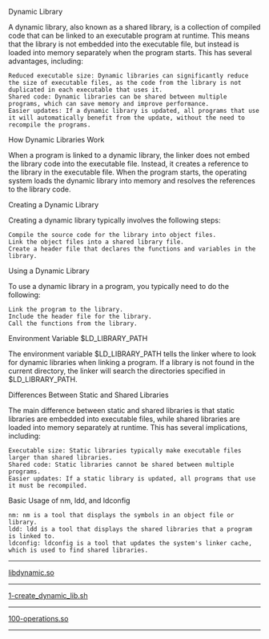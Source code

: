 Dynamic Library

A dynamic library, also known as a shared library, is a collection of compiled code that can be linked to an executable program at runtime. This means that the library is not embedded into the executable file, but instead is loaded into memory separately when the program starts. This has several advantages, including:

    Reduced executable size: Dynamic libraries can significantly reduce the size of executable files, as the code from the library is not duplicated in each executable that uses it.
    Shared code: Dynamic libraries can be shared between multiple programs, which can save memory and improve performance.
    Easier updates: If a dynamic library is updated, all programs that use it will automatically benefit from the update, without the need to recompile the programs.

How Dynamic Libraries Work

When a program is linked to a dynamic library, the linker does not embed the library code into the executable file. Instead, it creates a reference to the library in the executable file. When the program starts, the operating system loads the dynamic library into memory and resolves the references to the library code.

Creating a Dynamic Library

Creating a dynamic library typically involves the following steps:

    Compile the source code for the library into object files.
    Link the object files into a shared library file.
    Create a header file that declares the functions and variables in the library.

Using a Dynamic Library

To use a dynamic library in a program, you typically need to do the following:

    Link the program to the library.
    Include the header file for the library.
    Call the functions from the library.

Environment Variable $LD_LIBRARY_PATH

The environment variable $LD_LIBRARY_PATH tells the linker where to look for dynamic libraries when linking a program. If a library is not found in the current directory, the linker will search the directories specified in $LD_LIBRARY_PATH.

Differences Between Static and Shared Libraries

The main difference between static and shared libraries is that static libraries are embedded into executable files, while shared libraries are loaded into memory separately at runtime. This has several implications, including:

    Executable size: Static libraries typically make executable files larger than shared libraries.
    Shared code: Static libraries cannot be shared between multiple programs.
    Easier updates: If a static library is updated, all programs that use it must be recompiled.

Basic Usage of nm, ldd, and ldconfig

    nm: nm is a tool that displays the symbols in an object file or library.
    ldd: ldd is a tool that displays the shared libraries that a program is linked to.
    ldconfig: ldconfig is a tool that updates the system's linker cache, which is used to find shared libraries.

--------------

[libdynamic.so](https://github.com/saiAl/alx-low_level_programming/tree/master/0x18-dynamic_libraries/libdynamic.so "libdynamic.so")

--------------

[1-create_dynamic_lib.sh](https://github.com/saiAl/alx-low_level_programming/tree/master/0x18-dynamic_libraries/1-create_dynamic_lib.sh "1-create_dynamic_lib.sh")

--------------

[100-operations.so](https://github.com/saiAl/alx-low_level_programming/tree/master/0x18-dynamic_libraries/100-operations.so "100-operations.so")

--------------
